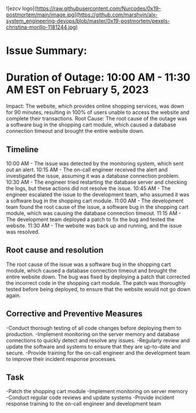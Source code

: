 ![ezcv logo](https://raw.githubusercontent.com/Nurcodes/0x19-postmortem/main/image.jpg](https://github.com/marshvin/alx-system_engineering-devops/blob/master/0x19-postmortem/pexels-christina-morillo-1181244.jpg)
# Issue Summary:
# Duration of Outage: 10:00 AM - 11:30 AM EST on February 5, 2023
Impact: The website, which provides online shopping services, was down for 90 minutes, resulting in 100% of users unable to access the website and complete their transactions.
Root Cause: The root cause of the outage was a software bug in the shopping cart module, which caused a database connection timeout and brought the entire website down.

## Timeline
10:00 AM - The issue was detected by the monitoring system, which sent out an alert.
10:15 AM - The on-call engineer received the alert and investigated the issue, assuming it was a database connection problem.
10:30 AM - The engineer tried restarting the database server and checking the logs, but these actions did not resolve the issue.
10:45 AM - The engineer escalated the issue to the development team, who assumed it was a software bug in the shopping cart module.
11:00 AM - The development team found the root cause of the issue, a software bug in the shopping cart module, which was causing the database connection timeout.
11:15 AM - The development team deployed a patch to fix the bug and tested the website.
11:30 AM - The website was back up and running, and the issue was resolved.

## Root cause and resolution
The root cause of the issue was a software bug in the shopping cart module, which caused a database connection timeout and brought the entire website down. The bug was fixed by deploying a patch that corrected the incorrect code in the shopping cart module. The patch was thoroughly tested before being deployed, to ensure that the website would not go down again.

## Corrective and Preventive Measures
-Conduct thorough testing of all code changes before deploying them to production.
-Implement monitoring on the server memory and database connections to quickly detect and resolve any issues.
-Regularly review and update the software and systems to ensure that they are up-to-date and secure.
-Provide training for the on-call engineer and the development team to improve their incident response processes.

## Task
-Patch the shopping cart module
-Implement monitoring on server memory
-Conduct regular code reviews and update systems
-Provide incident response training to the on-call engineer and development team
